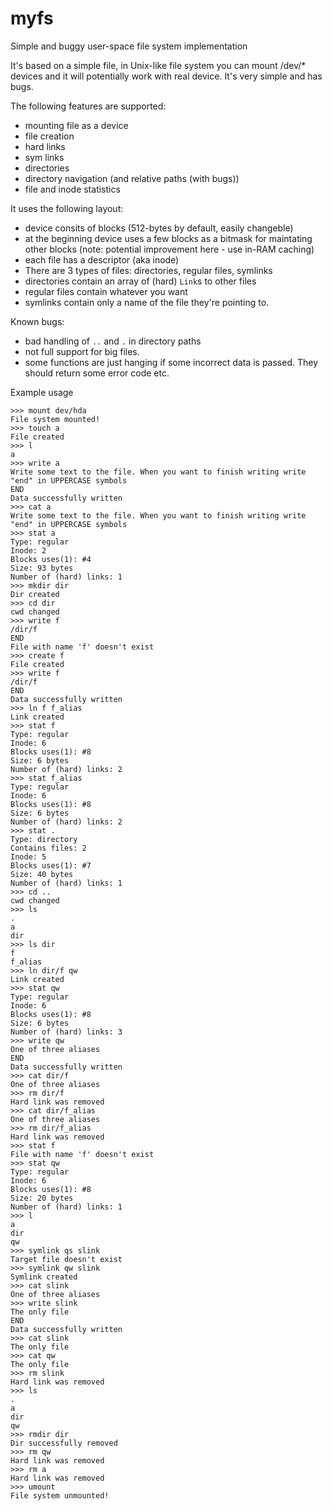myfs
====

Simple and buggy user-space file system implementation

It's based on a simple file, in Unix-like file system you can mount /dev/* devices and it will potentially work with real device. 
It's very simple and has bugs.

The following features are supported:

  - mounting file as a device
  - file creation
  - hard links
  - sym links
  - directories
  - directory navigation (and relative paths (with bugs))
  - file and inode statistics
  
It uses the following layout:

  - device consits of blocks (512-bytes by default, easily changeble)
  - at the beginning device uses a few blocks as a bitmask for maintating other blocks (note: potential improvement here - use in-RAM caching)
  - each file has a descriptor (aka inode)
  - There are 3 types of files: directories, regular files, symlinks
  - directories contain an array of (hard) `Link`s to other files
  - regular files contain whatever you want
  - symlinks contain only a name of the file they're pointing to.
  

Known bugs:

  - bad handling of `..` and `.` in directory paths
  - not full support for big files.
  - some functions are just hanging if some incorrect data is passed. They should return some error code etc.
  

Example usage 


    >>> mount dev/hda
    File system mounted!
    >>> touch a
    File created
    >>> l
    a
    >>> write a
    Write some text to the file. When you want to finish writing write "end" in UPPERCASE symbols
    END
    Data successfully written
    >>> cat a
    Write some text to the file. When you want to finish writing write "end" in UPPERCASE symbols
    >>> stat a
    Type: regular
    Inode: 2
    Blocks uses(1): #4 
    Size: 93 bytes
    Number of (hard) links: 1
    >>> mkdir dir
    Dir created
    >>> cd dir
    cwd changed
    >>> write f
    /dir/f
    END
    File with name 'f' doesn't exist
    >>> create f
    File created
    >>> write f
    /dir/f
    END
    Data successfully written
    >>> ln f f_alias
    Link created
    >>> stat f
    Type: regular
    Inode: 6
    Blocks uses(1): #8 
    Size: 6 bytes
    Number of (hard) links: 2
    >>> stat f_alias
    Type: regular
    Inode: 6
    Blocks uses(1): #8 
    Size: 6 bytes
    Number of (hard) links: 2
    >>> stat .
    Type: directory
    Contains files: 2
    Inode: 5
    Blocks uses(1): #7 
    Size: 40 bytes
    Number of (hard) links: 1
    >>> cd ..
    cwd changed
    >>> ls
    .
    a
    dir
    >>> ls dir
    f
    f_alias
    >>> ln dir/f qw
    Link created
    >>> stat qw
    Type: regular
    Inode: 6
    Blocks uses(1): #8 
    Size: 6 bytes
    Number of (hard) links: 3
    >>> write qw
    One of three aliases
    END
    Data successfully written
    >>> cat dir/f
    One of three aliases
    >>> rm dir/f
    Hard link was removed
    >>> cat dir/f_alias
    One of three aliases
    >>> rm dir/f_alias
    Hard link was removed
    >>> stat f
    File with name 'f' doesn't exist
    >>> stat qw
    Type: regular
    Inode: 6
    Blocks uses(1): #8 
    Size: 20 bytes
    Number of (hard) links: 1
    >>> l
    a
    dir
    qw
    >>> symlink qs slink
    Target file doesn't exist
    >>> symlink qw slink
    Symlink created
    >>> cat slink
    One of three aliases
    >>> write slink
    The only file
    END
    Data successfully written
    >>> cat slink
    The only file
    >>> cat qw
    The only file
    >>> rm slink
    Hard link was removed
    >>> ls
    .
    a
    dir
    qw
    >>> rmdir dir
    Dir successfully removed
    >>> rm qw
    Hard link was removed
    >>> rm a
    Hard link was removed
    >>> umount
    File system unmounted!
